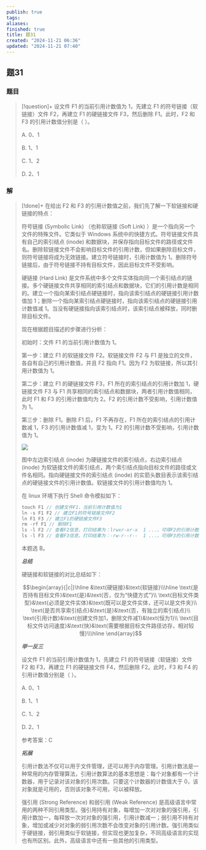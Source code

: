```yaml
---
publish: true
tags: 
aliases: 
finished: true
title: 题31
created: "2024-11-21 06:36"
updated: "2024-11-21 07:40"
---
```

## 题31
### 题目
> [!question]+
> 设文件 F1 的当前引用计数值为 1，先建立 F1 的符号链接（软链接）文件 F2，再建立 F1 的硬链接文件 F3，然后删除 F1。此时，F2 和 F3 的引用计数值分别是（ ）。
> 
> A. 0、1
> 
> B. 1、1
> 
> C. 1、2
> 
> D. 2、1
### 解
> [!done]+
> 在给出 F2 和 F3 的引用计数值之前，我们先了解一下软链接和硬链接的特点：
> 
> 符号链接 (Symbolic Link) （也称软链接 (Soft Link) ）是一个指向另一个文件的特殊文件。它类似于 Windows 系统中的快捷方式。符号链接文件具有自己的索引结点 (inode) 和数据块，并保存指向目标文件的路径或文件名。删除软链接文件不会影响目标文件的引用计数，但如果删除目标文件，则符号链接将成为无效链接。建立符号链接时，引用计数值为 1。删除符号链接后，由于符号链接不持有目标文件，因此目标文件不受影响。
> 
> 硬链接 (Hard Link) 是文件系统中多个文件实体指向同一个索引结点的链接。多个硬链接文件共享相同的索引结点和数据块，它们的引用计数是相同的。建立一个指向某索引结点硬链接时，指向该索引结点的硬链接引用计数值加 1；删除一个指向某索引结点硬链接时，指向该索引结点的硬链接引用计数值减 1。当没有硬链接指向该索引结点时，该索引结点被释放，同时删除目标文件。
> 
> 现在根据题目描述的步骤进行分析：
> 
> 初始时：文件 F1 的当前引用计数值为 1。
> 
> 第一步：建立 F1 的软链接文件 F2。软链接文件 F2 与 F1 是独立的文件，各自有自己的引用计数值，并且 F2 指向 F1。因为 F2 为软链接，所以其引用计数值为 1。
> 
> 第二步：建立 F1 的硬链接文件 F3，F1 所在的索引结点的引用计数加 1，硬链接文件 F3 与 F1 共享相同的索引结点和数据块，两者引用计数值相同，此时 F1 和 F3 的引用计数值均为 2。F2 的引用计数不受影响，引用计数值为 1。
> 
> 第三步：删除 F1。删除 F1 后，F1 不再存在，F1 所在的索引结点的引用计数减 1，F3 的引用计数值减 1，变为 1。F2 的引用计数不受影响，引用计数值为 1。
> 
> ![](https://pic2.zhimg.com/v2-dc9ed39f8bcb91e4e1a26c50fae51019_r.jpg)
> 
> 图中左边索引结点 (inode) 为硬链接文件的索引结点，右边索引结点 (inode) 为软链接文件的索引结点，两个索引结点指向目标文件的路径或文件名相同。指向硬链接文件的索引结点 (inode) 的实箭头数目表示该索引结点的硬链接文件的引用计数值。软链接文件的引用计数值均为 1。
> 
> 在 linux 环境下执行 Shell 命令模拟如下：
> 
> ```cpp
> touch F1 // 创建文件F1，当前引用计数值为1
> ln -s F1 F2 // 建立F1的符号链接文件F2
> ln F1 F3 // 建立F1的硬链接文件F3
> rm -rf F1 // 删除F1
> ls -l F2 // 查看F2信息，打印结果为：lrwxr-xr-x  1 ...，可得F2的引用计数值为1
> ls -l F3 // 查看F3信息，打印结果为：-rw-r--r--  1 ...，可得F3的引用计数值为1
> ```
> 
> 本题选 B。
> 
> **_总结_**
> 
> 硬链接和软链接的对比总结如下：
> 
> $$\begin{array}{|c|}\hline &\text{硬链接}&\text{软链接}\\\hline \text{是否持有目标文件}&\text{是}&\text{否，仅为“快捷方式”}\\ \text{目标文件类型}&\text{必须是文件实体}&\text{既可以是文件实体，还可以是文件夹}\\ \text{是否共享索引结点}&\text{是}&\text{否，有独立的索引结点}\\ \text{引用计数}&\text{创建文件加1，删除文件减1}&\text{恒为1}\\ \text{目标文件访问速度}&\text{快}&\text{需要根据目标文件路径访存，相对较慢}\\\hline \end{array}$$
> 
> **_举一反三_**
> 
> 设文件 F1 的当前引用计数值为 1，先建立 F1 的符号链接（软链接）文件 F2 和 F3，再建立 F1 的硬链接文件 F4，然后删除 F2。此时，F3 和 F4 的引用计数值分别是（ ）。
> 
> A. 0、1
> 
> B. 1、1
> 
> C. 1、2
> 
> D. 2、1
> 
> 参考答案：C
> 
> **_拓展_**
> 
> 引用计数法不仅可以用于文件管理，还可以用于内存管理。引用计数法是一种常用的内存管理算法，引用计数算法的基本思想是：每个对象都有一个计数器，用于记录对该对象的引用次数。只要这个计数器的计数值大于 0，该对象就是可用的，否则该对象不可用，可以被释放。
> 
> 强引用 (Strong Reference) 和弱引用 (Weak Reference) 是高级语言中常用的两种不同引用类型。强引用持有对象，每增加一次对对象的强引用，引用计数加一，每释放一次对对象的强引用，引用计数减一；弱引用不持有对象，增加或减少对对象的弱引用次数不会改变对象的引用计数。强引用类似于硬链接，弱引用类似于软链接，但实现也更加复杂，不同高级语言的实现也有所区别。此外，高级语言中还有一些其他的引用类型。